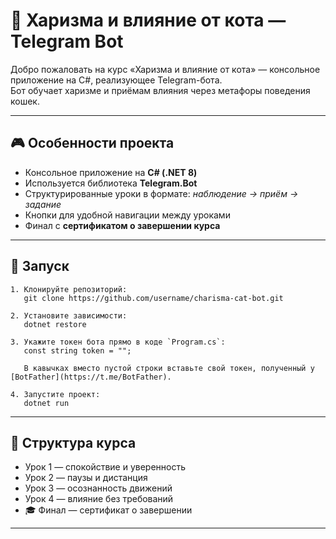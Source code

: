 # 🐾 Харизма и влияние от кота — Telegram Bot  

Добро пожаловать на курс «Харизма и влияние от кота» — консольное приложение на C#, реализующее Telegram-бота.  
Бот обучает харизме и приёмам влияния через метафоры поведения кошек.  

---

## 🎮 Особенности проекта
- Консольное приложение на **C# (.NET 8)**  
- Используется библиотека **Telegram.Bot**  
- Структурированные уроки в формате: *наблюдение → приём → задание*  
- Кнопки для удобной навигации между уроками  
- Финал с **сертификатом о завершении курса**  

---

## 🚀 Запуск
```
1. Клонируйте репозиторий:  
   git clone https://github.com/username/charisma-cat-bot.git

2. Установите зависимости:  
   dotnet restore

3. Укажите токен бота прямо в коде `Program.cs`:  
   const string token = "";

   В кавычках вместо пустой строки вставьте свой токен, полученный у [BotFather](https://t.me/BotFather).  

4. Запустите проект:  
   dotnet run
```

---

## 📘 Структура курса
- Урок 1 — спокойствие и уверенность  
- Урок 2 — паузы и дистанция  
- Урок 3 — осознанность движений  
- Урок 4 — влияние без требований  
- 🎓 Финал — сертификат о завершении  

---
